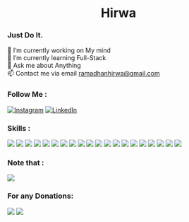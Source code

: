 <h1 align="center">Hirwa</h1>
<h3 align="left">Just Do It.</h3>

🔭 I’m currently working on My mind<br>🌱 I’m currently learning Full-Stack<br>💬 Ask me about Anything<br>📫 Contact me via email ramadhanhirwa@gmail.com


### Follow Me :
[![Instagram](https://img.shields.io/badge/Instagram-%23E4405F.svg?logo=Instagram&logoColor=white)](https://instagram.com/h1rram) [![LinkedIn](https://img.shields.io/badge/LinkedIn-%230077B5.svg?logo=linkedin&logoColor=white)](https://linkedin.com/in/h1rram) 

### Skills :
![](https://img.shields.io/badge/css3-%231572B6.svg?style=for-the-badge&logo=css3&logoColor=white) ![](https://img.shields.io/badge/html5-%23E34F26.svg?style=for-the-badge&logo=html5&logoColor=white) ![](https://img.shields.io/badge/javascript-%23323330.svg?style=for-the-badge&logo=javascript&logoColor=%23F7DF1E) ![](https://img.shields.io/badge/php-%23777BB4.svg?style=for-the-badge&logo=php&logoColor=white) ![](https://img.shields.io/badge/NPM-%23CB3837.svg?style=for-the-badge&logo=npm&logoColor=white) ![](https://img.shields.io/badge/express.js-%23404d59.svg?style=for-the-badge&logo=express&logoColor=%2361DAFB) ![](https://img.shields.io/badge/node.js-6DA55F?style=for-the-badge&logo=node.js&logoColor=white) ![](https://img.shields.io/badge/SASS-hotpink.svg?style=for-the-badge&logo=SASS&logoColor=white) ![](https://img.shields.io/badge/tailwindcss-%2338B2AC.svg?style=for-the-badge&logo=tailwind-css&logoColor=white) ![](https://img.shields.io/badge/vue.js-%2335495e.svg?style=for-the-badge&logo=vuedotjs&logoColor=%234FC08D) ![](https://img.shields.io/badge/apache-%23D42029.svg?style=for-the-badge&logo=apache&logoColor=white) ![](https://img.shields.io/badge/MongoDB-%234ea94b.svg?style=for-the-badge&logo=mongodb&logoColor=white) ![](https://img.shields.io/badge/mysql-4479A1.svg?style=for-the-badge&logo=mysql&logoColor=white) ![](https://img.shields.io/badge/figma-%23F24E1E.svg?style=for-the-badge&logo=figma&logoColor=white) ![](https://img.shields.io/badge/Dribbble-EA4C89?style=for-the-badge&logo=dribbble&logoColor=white) ![](https://img.shields.io/badge/adobe%20photoshop-%2331A8FF.svg?style=for-the-badge&logo=adobe%20photoshop&logoColor=white) ![](https://img.shields.io/badge/adobe%20illustrator-%23FF9A00.svg?style=for-the-badge&logo=adobe%20illustrator&logoColor=white) ![](https://img.shields.io/badge/git-%23F05033.svg?style=for-the-badge&logo=git&logoColor=white) ![](https://img.shields.io/badge/github-%23121011.svg?style=for-the-badge&logo=github&logoColor=white) ![](https://img.shields.io/badge/Postman-FF6C37?style=for-the-badge&logo=postman&logoColor=white)

### Note that :
![](https://quotes-github-readme.vercel.app/api?type=horizontal&theme=dark)

  ### For any Donations: 
  [![](https://img.shields.io/badge/Buy%20Me%20a%20Coffee-ffdd00?style=for-the-badge&logo=buy-me-a-coffee&logoColor=black)](https://buymeacoffee.com/h1rram) [![](https://img.shields.io/badge/PayPal-00457C?style=for-the-badge&logo=paypal&logoColor=white)](https://paypal.me/ramadhanhirwa@gmail.com) 

  
<!-- Proudly created with GPRM ( https://gprm.itsvg.in ) -->
